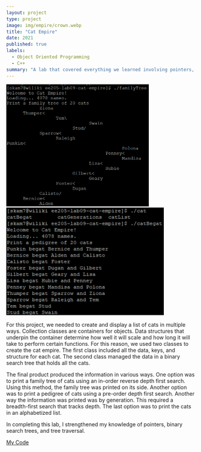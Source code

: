 ```yaml
---
layout: project
type: project
image: img/empire/crown.webp
title: "Cat Empire"
date: 2021
published: true
labels:
  - Object Oriented Programming
  - C++
summary: "A lab that covered everything we learned involving pointers, binary search trees, and tree traversal."
---
```


<img width="380px" src="../img/empire/familytree.png" class="img-thumbnail" >
<img width="420px" src="../img/empire/catbegat.png" class="img-thumbnail" >

For this project, we needed to create and display a list of cats in multiple ways. Collection classes are containers for objects. Data structures that underpin the container determine how well it will scale and how long it will take to perform certain functions. For this reason, we used two classes to create the cat empire. The first class included all the data, keys, and structure for each cat. The second class managed the data in a binary search tree that holds all the cats. 

The final product produced the information in various ways. One option was to print a family tree of cats using an in-order reverse depth first search. Using this method, the family tree was printed on its side. Another option was to print a pedigree of cats using a pre-order depth first search. Another way the information was printed was by generation. This required a breadth-first search that tracks depth. The last option was to print the cats in an alphabetized list.

In completing this lab, I strengthened my knowledge of pointers, binary search trees, and tree traversal. 

[My Code](https://gitlab.com/skam7/ee205-lab09-cat-empire.git)
